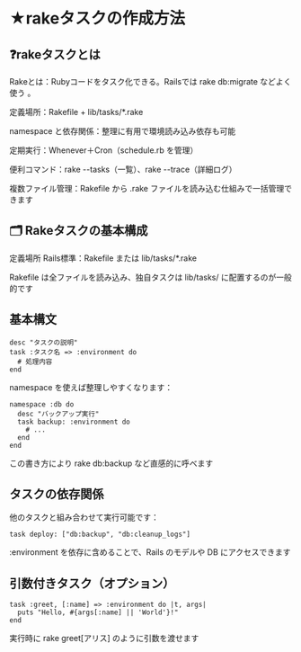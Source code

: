 # ★rakeタスクの作成方法
## ❓rakeタスクとは
Rakeとは：Rubyコードをタスク化できる。Railsでは rake db:migrate などよく使う 。

定義場所：Rakefile + lib/tasks/*.rake

namespace と依存関係：整理に有用で環境読み込み依存も可能

定期実行：Whenever＋Cron（schedule.rb を管理）

便利コマンド：rake --tasks（一覧）、rake --trace（詳細ログ）

複数ファイル管理：Rakefile から .rake ファイルを読み込む仕組みで一括管理できます


## 🗂️ Rakeタスクの基本構成
定義場所
Rails標準：Rakefile または lib/tasks/*.rake

Rakefile は全ファイルを読み込み、独自タスクは lib/tasks/ に配置するのが一般的です 

## 基本構文
```
desc "タスクの説明"
task :タスク名 => :environment do
  # 処理内容
end
```
namespace を使えば整理しやすくなります：
```
namespace :db do
  desc "バックアップ実行"
  task backup: :environment do
    # ...
  end
end
```
この書き方により rake db:backup など直感的に呼べます 

## タスクの依存関係
他のタスクと組み合わせて実行可能です：
```
task deploy: ["db:backup", "db:cleanup_logs"]
```
:environment を依存に含めることで、Rails のモデルや DB にアクセスできます 

## 引数付きタスク（オプション）
```
task :greet, [:name] => :environment do |t, args|
  puts "Hello, #{args[:name] || 'World'}!"
end
```
実行時に rake greet[アリス] のように引数を渡せます 
